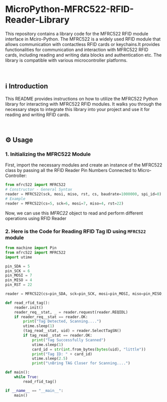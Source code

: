 # MicroPython-MFRC522-RFID-Reader-Library
This repository contains a library code for the MFRC522 RFID module interface in Mciro-Python. The MFRC522 is a widely used RFID module that allows communication with contactless RFID cards or keychains.It provides functionalities for communication and interaction with MFRC522 RFID cards, including reading and writing data blocks and authentication etc. The library is compatible with various microcontroller platforms.

<br>

## ℹ️ Introduction

This README provides instructions on how to utilize the MFRC522 Python library for interacting with MFRC522 RFID modules. It walks you through the necessary steps to integrate this library into your project and use it for reading and writing RFID cards.

<br>

## ⚙️ Usage

### 1. Initializing the MFRC522 Module

First, import the necessary modules and create an instance of the MFRC522 class by passing all the RFID Reader Pin Numbers Connected to Micro-Controller:

```python
from mfrc522 import MFRC522
# Constructor - General Syntax
reader = MFRC522(sck, mosi, miso, rst, cs, baudrate=1000000, spi_id=0)
# Example
reader = MFRC522(cs=5, sck=6, mosi=7, miso=4, rst=22)
```

Now, we can use this *MFRC22* object to read and perform different operations using RFID Reader


### 2. Here is the Code for Reading RFID Tag ID using `MFRC522` module

```python
from machine import Pin
from mfrc522 import MFRC522
import utime

pin_SDA = 5
pin_SCK = 6
pin_MOSI = 7
pin_MISO = 4
pin_RST = 22

reader = MFRC522(cs=pin_SDA, sck=pin_SCK, mosi=pin_MOSI, miso=pin_MISO, rst=pin_RST)

def read_rfid_tag():
    reader.init()
    reader_req__stat, _ = reader.request(reader.REQIDL)
    if reader_req__stat == reader.OK:
        print("Tag Detected, Scanning....")
        utime.sleep(1)
        (tag_read__stat, uid) = reader.SelectTagSN()
        if tag_read__stat == reader.OK:
            print("Tag Successfully Scanned")
            utime.sleep(1)
            card_id = str(int.from_bytes(bytes(uid), "little"))
            print("Tag ID: " + card_id)
            utime.sleep(2.5)
            print("\nBring TAG Closer for Scanning....")

def main():
    while True:
        read_rfid_tag()

if __name__ == "__main__":
    main()
